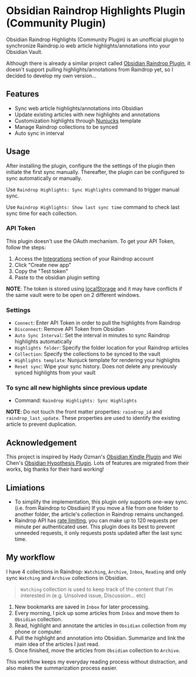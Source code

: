 # Obsidian Raindrop Highlights Plugin (Community Plugin)

Obsidian Raindrop Highlights (Community Plugin) is an unofficial plugin to synchronize Raindrop.io web article highlights/annotations into your Obsidian Vault.

Although there is already a similar project called [Obsidian Raindrop Plugin](https://github.com/mtopping/obsidian-raindrop), it doesn't support pulling highlights/annotations from Raindrop yet, so I decided to develop my own version...

## Features

- Sync web article highlights/annotations into Obsidian
- Update existing articles with new highlights and annotations
- Customization highlights through [Nunjucks](https://mozilla.github.io/nunjucks/) template
- Manage Raindrop collections to be synced
- Auto sync in interval

## Usage

After installing the plugin, configure the the settings of the plugin then initiate the first sync manually. Thereafter, the plugin can be configured to sync automatically or manually.

Use `Raindrop Highlights: Sync Highlights` command to trigger manual sync.

Use `Raindrop Highlights: Show last sync time` command to check last sync time for each collection.

### API Token

This plugin doesn't use the OAuth mechanism. To get your API Token, follow the steps:

1. Access the [Integrations](https://app.raindrop.io/settings/integrations) section of your Raindrop account
2. Click "Create new app"
3. Copy the "Test token"
4. Paste to the obsidian plugin setting

**NOTE**: The token is stored using [localStorage](https://developer.mozilla.org/en-US/docs/Web/API/Window/localStorage) and it may have conflicts if the same vault were to be open on 2 different windows.

### Settings

- `Connect`: Enter API Token in order to pull the highlights from Raindrop
- `Disconnect`: Remove API Token from Obsidian
- `Auto Sync Interval`: Set the interval in minutes to sync Raindrop highlights automatically
- `Highlights folder`: Specify the folder location for your Raindrop articles
- `Collection`: Specify the collections to be synced to the vault
- `Highlights template`: Nunjuck template for rendering your highlights
- `Reset sync`: Wipe your sync history. Does not delete any previously synced highlights from your vault

### To sync all new highlights since previous update

- Command: `Raindrop Highlights: Sync Highlights`

**NOTE**: Do not touch the front matter properties: `raindrop_id` and `raindrop_last_update`. These properties are used to identify the existing article to prevent duplication.

## Acknowledgement

This project is inspired by Hady Ozman's [Obsidian Kindle Plugin](https://github.com/hadynz/obsidian-kindle-plugin) and Wei Chen's [Obsidian Hypothesis Plugin](https://github.com/weichenw/obsidian-hypothesis-plugin). Lots of features are migrated from their works, big thanks for their hard working!

## Limiations

- To simplify the implementation, this plugin only supports one-way sync. (i.e. from Raindrop to Obsdiain) If you move a file from one folder to another folder, the article's collection in Raindrop remains unchanged.
- Raindrop API has [rate limiting](https://developer.raindrop.io/#rate-limiting), you can make up to 120 requests per minute per authenticated user. This plugin does its best to prevent unneeded requests, it only requests posts updated after the last sync time.

## My workflow

I have 4 collections in Raindrop: `Watching`, `Archive`, `Inbox`, `Reading` and only sync `Watching` and `Archive` collections in Obsidian.

> `Watching` collection is used to keep track of the content that I'm interested in (e.g. Unsolved issue, Discussion... etc)

1. New bookmarks are saved in `Inbox` for later processing.
2. Every morning, I pick up some articles from `Inbox` and move them to `Obsidian` collection.
3. Read, highlight and annotate the articles in `Obsidian` collection from my phone or computer.
4. Pull the highlight and annotation into Obsidian. Summarize and link the main idea of the articles I just read.
5. Once finished, move the articles from `Obsidian` collection to `Archive`.

This workflow keeps my everyday reading process without distraction, and also makes the summarization process easier.
